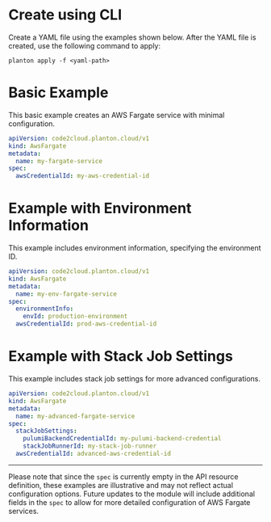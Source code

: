 # Create using CLI

Create a YAML file using the examples shown below. After the YAML file is created, use the following command to apply:

```shell
planton apply -f <yaml-path>
```

# Basic Example

This basic example creates an AWS Fargate service with minimal configuration.

```yaml
apiVersion: code2cloud.planton.cloud/v1
kind: AwsFargate
metadata:
  name: my-fargate-service
spec:
  awsCredentialId: my-aws-credential-id
```

# Example with Environment Information

This example includes environment information, specifying the environment ID.

```yaml
apiVersion: code2cloud.planton.cloud/v1
kind: AwsFargate
metadata:
  name: my-env-fargate-service
spec:
  environmentInfo:
    envId: production-environment
  awsCredentialId: prod-aws-credential-id
```

# Example with Stack Job Settings

This example includes stack job settings for more advanced configurations.

```yaml
apiVersion: code2cloud.planton.cloud/v1
kind: AwsFargate
metadata:
  name: my-advanced-fargate-service
spec:
  stackJobSettings:
    pulumiBackendCredentialId: my-pulumi-backend-credential
    stackJobRunnerId: my-stack-job-runner
  awsCredentialId: advanced-aws-credential-id
```

---

Please note that since the `spec` is currently empty in the API resource definition, these examples are illustrative and may not reflect actual configuration options. Future updates to the module will include additional fields in the `spec` to allow for more detailed configuration of AWS Fargate services.
